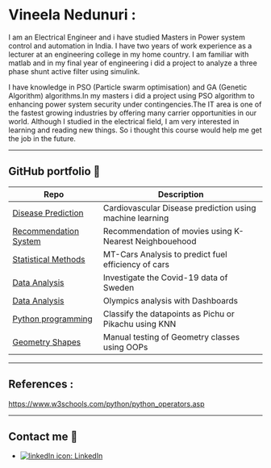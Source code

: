 

# Vineela Nedunuri :
I am an Electrical Engineer and i have studied Masters in Power system control and automation in India. I have two years of work experience as a lecturer at an engineering college in my home country. I am familiar with matlab and in my final year of engineering i did a project to analyze a three phase shunt active filter using simulink.

I have knowledge in PSO (Particle swarm optimisation) and GA (Genetic Algorithm) algorithms.In my masters i did a project using PSO algorithm to enhancing power system security under contingencies.The IT area is one of the fastest growing industries by offering many carrier opportunities in our world. Although I studied in the electrical field, I am very interested in learning and reading new things. So i thought this course would help me get the job in the future.



---

## GitHub portfolio :briefcase:

| Repo                           | Description                                               |
| ------------------------------ | --------------------------------------------------------  |
| [Disease Prediction][dl]       | Cardiovascular Disease prediction using machine learning  |
| [Recommendation System][ml]    | Recommendation of movies using K-Nearest Neighbouehood    |
| [Statistical Methods][SM]      | MT-Cars Analysis to predict fuel efficiency of cars       |
| [Data Analysis][DA]            | Investigate the Covid-19 data of Sweden                   |
| [Data Analysis][lin_alg]       | Olympics analysis with Dashboards                         |
| [Python programming][PP]       | Classify the datapoints as Pichu or Pikachu using KNN     |
| [Geometry Shapes][GT]          | Manual testing of Geometry classes using OOPs             |



[dl]: https://github.com/VineelaNedunuri/Disease-Prediction-Machine-Learning.git
[ml]: https://github.com/VineelaNedunuri/Machine-Learning-vineela-nedunuri/blob/main/Labb/Rekommender_system.ipynb
[SM]: https://github.com/VineelaNedunuri/Statistiska_metoder-vineela-nedunuri/blob/main/Uppgift/Overall%20analysis.ipynb
[DA]: https://github.com/VineelaNedunuri/Databehandling-Vineela-Nedunuri/tree/main/Labb
[lin_alg]: https://github.com/VineelaNedunuri/Databehandling-Vineela-Nedunuri/tree/main/Project
[PP]: https://github.com/VineelaNedunuri/Python-vineela-nedunuri/blob/main/Labs/Labb2.ipynb
[GT]:https://github.com/VineelaNedunuri/Python-vineela-nedunuri/tree/main/Labs/Labb3


---
## References :

https://www.w3schools.com/python/python_operators.asp




---

## Contact me :iphone:

- [![linkedIn icon](assets/linkedIn.png): LinkedIn][linkedin]

[linkedin]: https://www.linkedin.com/in/vineela-nedunuri-1a811a70/
